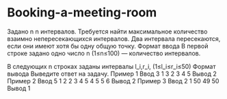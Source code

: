 # Booking-a-meeting-room
Задано  n n интервалов. Требуется найти максимальное количество взаимно непересекающихся интервалов.  Два интервала пересекаются, если они имеют хотя бы одну общую точку.
Формат ввода
В первой строке задано одно число 
n (1≤n≤100) — количество интервалов.

В следующих n строках заданы интервалы l_i,r_i, (1≤l_i≤r_i≤50)
Формат вывода
Выведите ответ на задачу.
Пример 1
Ввод
3
1 3
2 3
4 5
Вывод
2
Пример 2
Ввод
5
1 2
2 3
4 5
4 5
5 6
Вывод
2
Пример 3
Ввод
2
1 50
49 50
Вывод
1
